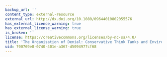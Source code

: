 ```yaml
---
backup_url: ''
content_type: external-resource
external_url: http://dx.doi.org/10.1080/09644010802055576
has_external_licence_warning: true
has_external_license_warning: true
is_broken: ''
license: https://creativecommons.org/licenses/by-nc-sa/4.0/
title: 'The Organisation of Denial: Conservative Think Tanks and Environmental Skepticism'
uid: 700769e8-0740-401e-a367-d5094977cf68
---
```

